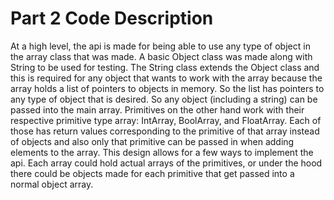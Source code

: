 # Part 2 Code Description 

At a high level, the api is made for being able to use any type of object in the 
array class that was made. A basic Object class was made along with String to be used
for testing. The String class extends the Object class and this is required for any object
that wants to work with the array because the array holds a list of pointers to objects in memory. So the list has 
pointers to any type of object that is desired. So any object (including a string) can be passed into the main array. Primitives on the other hand work with their respective primitive type array: IntArray, BoolArray, and FloatArray. Each of those has return values corresponding to the primitive of that array instead of objects and also only that primitive can be passed in when adding elements to the array. 
This design allows for a few ways to implement the api. Each array could hold actual arrays of the primitives, or under the hood there could be objects made for each primitive that get passed into a normal object array. 
